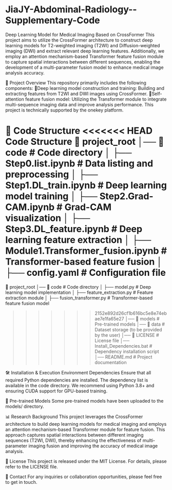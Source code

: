 # JiaJY-Abdominal-Radiology--Supplementary-Code
Deep Learning Model for Medical Imaging Based on CrossFormer
This project aims to utilize the CrossFormer architecture to construct deep learning models for T2-weighted imaging (T2WI) and Diffusion-weighted imaging (DWI) and extract relevant deep learning features. Additionally, we employ an attention mechanism-based Transformer feature fusion module to capture spatial interactions between different sequences, enabling the development of a multi-parameter fusion model to enhance medical image analysis accuracy.

📌 Project Overview
This repository primarily includes the following components:
Deep learning model construction and training: Building and extracting features from T2WI and DWI images using CrossFormer.
Self-attention feature fusion model: Utilizing the Transformer module to integrate multi-sequence imaging data and improve analysis performance.
This project is technically supported by the onekey platform.

👤 Code Structure
<<<<<<< HEAD
Code Structure
📂 project_root
│── 📂 code                  # Code directory
│   ├── Step0.list.ipynb         # Data listing and preprocessing
│   ├── Step1.DL_train.ipynb     # Deep learning model training
│   ├── Step2.Grad-CAM.ipynb     # Grad-CAM visualization
│   ├── Step3.DL_feature.ipynb   # Deep learning feature extraction
│   ├── Module1.Transformer_fusion.ipynb # Transformer-based feature fusion
│   ├── config.yaml              # Configuration file
=======
📂 project_root
│── 📂 code                  # Code directory
│   ├── model.py             # Deep learning model implementation
│   ├── feature_extraction.py # Feature extraction module
│   ├── fusion_transformer.py # Transformer-based feature fusion model
>>>>>>> 2152e892d26cf1b616bc5e8e74ebae7e1fa65e27
│── 📂 models                # Pre-trained models
│── 📂 data                  # Dataset storage (to be provided by the user)
│── 📂 LICENSE               # License file
│── Install_Dependencies.bat # Dependency installation script
│── README.md                # Project documentation

🛠️ Installation & Execution
Environment Dependencies
Ensure that all required Python dependencies are installed. The dependency list is available in the code directory.
We recommend using Python 3.8+ and ensuring CUDA support for GPU-based training.

📝 Pre-trained Models
Some pre-trained models have been uploaded to the models/ directory.

📊 Research Background
This project leverages the CrossFormer architecture to build deep learning models for medical imaging and employs an attention mechanism-based Transformer module for feature fusion. This approach captures spatial interactions between different imaging sequences (T2WI, DWI), thereby enhancing the effectiveness of multi-parameter imaging fusion and improving the accuracy of medical image analysis.

📄 License
This project is released under the MIT License. For details, please refer to the LICENSE file.

📩 Contact
For any inquiries or collaboration opportunities, please feel free to get in touch.
